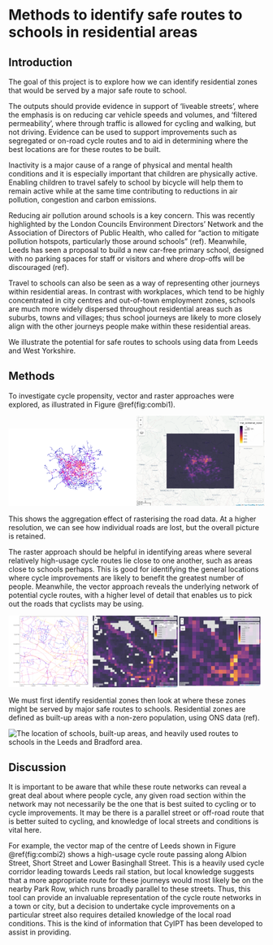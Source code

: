 Methods to identify safe routes to schools in residential areas
================

<!-- README.md is generated from README.Rmd. Please edit that file -->

## Introduction

<!-- badges: start -->

<!-- badges: end -->

The goal of this project is to explore how we can identify residential
zones that would be served by a major safe route to school.

The outputs should provide evidence in support of ‘liveable streets’,
where the emphasis is on reducing car vehicle speeds and volumes, and
‘filtered permeability’, where through traffic is allowed for cycling
and walking, but not driving. Evidence can be used to support
improvements such as segregated or on-road cycle routes and to aid in
determining where the best locations are for these routes to be built.

Inactivity is a major cause of a range of physical and mental health
conditions and it is especially important that children are physically
active. Enabling children to travel safely to school by bicycle will
help them to remain active while at the same time contributing to
reductions in air pollution, congestion and carbon emissions.

Reducing air pollution around schools is a key concern. This was
recently highlighted by the London Councils Environment Directors’
Network and the Association of Directors of Public Health, who called
for “action to mitigate pollution hotspots, particularly those around
schools” (ref). Meanwhile, Leeds has seen a proposal to build a new
car-free primary school, designed with no parking spaces for staff or
visitors and where drop-offs will be discouraged (ref).

Travel to schools can also be seen as a way of representing other
journeys within residential areas. In contrast with workplaces, which
tend to be highly concentrated in city centres and out-of-town
employment zones, schools are much more widely dispersed throughout
residential areas such as suburbs, towns and villages; thus school
journeys are likely to more closely align with the other journeys people
make within these residential areas.

We illustrate the potential for safe routes to schools using data from
Leeds and West Yorkshire.

## Methods

To investigate cycle propensity, vector and raster approaches were
explored, as illustrated in Figure
@ref(fig:combi1).

<img src="combined rnet.png" title="Demonstration of vector vs raster representations of combined commute/school travel route networks in sample region (West Yorkshire)." alt="Demonstration of vector vs raster representations of combined commute/school travel route networks in sample region (West Yorkshire)." width="50%" /><img src="combined rnet 1km raster.png" title="Demonstration of vector vs raster representations of combined commute/school travel route networks in sample region (West Yorkshire)." alt="Demonstration of vector vs raster representations of combined commute/school travel route networks in sample region (West Yorkshire)." width="50%" />

This shows the aggregation effect of rasterising the road data. At a
higher resolution, we can see how individual roads are lost, but the
overall picture is retained.

The raster approach should be helpful in identifying areas where several
relatively high-usage cycle routes lie close to one another, such as
areas close to schools perhaps. This is good for identifying the general
locations where cycle improvements are likely to benefit the greatest
number of people. Meanwhile, the vector approach reveals the underlying
network of potential cycle routes, with a higher level of detail that
enables us to pick out the roads that cyclists may be
using.

<img src="combined_rnet_leeds_centre.png" title="The vector route network, 100m and 200m resolution raster images for the centre of Leeds, showing the combined commute/school travel networks." alt="The vector route network, 100m and 200m resolution raster images for the centre of Leeds, showing the combined commute/school travel networks." width="33%" /><img src="100m_clxm_leeds_centre.png" title="The vector route network, 100m and 200m resolution raster images for the centre of Leeds, showing the combined commute/school travel networks." alt="The vector route network, 100m and 200m resolution raster images for the centre of Leeds, showing the combined commute/school travel networks." width="33%" /><img src="200m_clxm_leeds_centre.png" title="The vector route network, 100m and 200m resolution raster images for the centre of Leeds, showing the combined commute/school travel networks." alt="The vector route network, 100m and 200m resolution raster images for the centre of Leeds, showing the combined commute/school travel networks." width="33%" />

We must first identify residential zones then look at where these zones
might be served by major safe routes to schools. Residential zones are
defined as built-up areas with a non-zero population, using ONS data
(ref).

![The location of schools, built-up areas, and heavily used routes to
schools in the Leeds and Bradford area.](schools_and_lsoa.png)

## Discussion

It is important to be aware that while these route networks can reveal a
great deal about where people cycle, any given road section within the
network may not necessarily be the one that is best suited to cycling or
to cycle improvements. It may be there is a parallel street or off-road
route that is better suited to cycling, and knowledge of local streets
and conditions is vital here.

For example, the vector map of the centre of Leeds shown in Figure
@ref(fig:combi2) shows a high-usage cycle route passing along Albion
Street, Short Street and Lower Basinghall Street. This is a heavily used
cycle corridor leading towards Leeds rail station, but local knowledge
suggests that a more appropriate route for these journeys would most
likely be on the nearby Park Row, which runs broadly parallel to these
streets. Thus, this tool can provide an invaluable representation of the
cycle route networks in a town or city, but a decision to undertake
cycle improvements on a particular street also requires detailed
knowledge of the local road conditions. This is the kind of information
that CyIPT has been developed to assist in providing.
